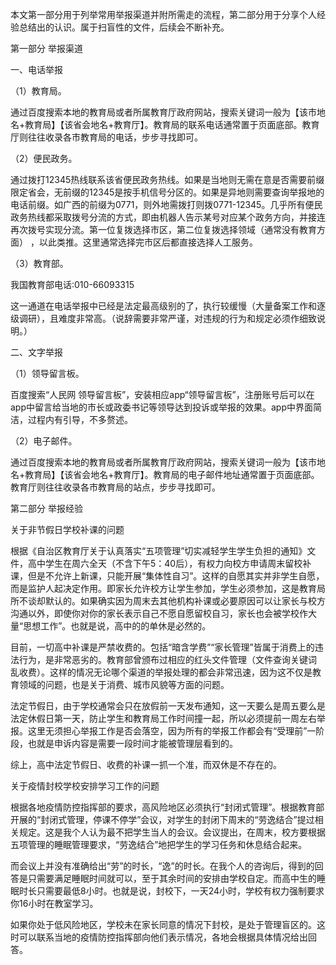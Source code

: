 本文第一部分用于列举常用举报渠道并附所需走的流程，第二部分用于分享个人经验总结出的认识。属于扫盲性的文件，后续会不断补充。

第一部分 举报渠道

一、电话举报

（1）教育局。

通过百度搜索本地的教育局或者所属教育厅政府网站，搜索关键词一般为【该市地名+教育局】【该省会地名+教育厅】。教育局的联系电话通常置于页面底部。教育厅则往往收录各市教育局的电话，步步寻找即可。

（2）便民政务。

通过拨打12345热线联系该省便民政务热线。如果是当地则无需在意是否需要前缀限定省会，无前缀的12345是按手机信号分区的。如果是异地则需要查询举报地的电话前缀。如广西的前缀为0771，则外地需拨打则拨0771-12345。几乎所有便民政务热线都采取拨号分流的方式，即由机器人告示某号对应某个政务方向，并接连再次拨号实现分流。第一位复拨选择市区，第二位复拨选择领域（通常没有教育方面） ，以此类推。这里通常选择完市区后都直接选择人工服务。

（3）教育部。

我国教育部电话:010-66093315

这一通道在电话举报中已经是法定最高级别的了，执行较缓慢（大量备案工作和逐级调研），且难度非常高。（说辞需要非常严谨，对违规的行为和规定必须作细致说明。）

二、文字举报

（1）领导留言板。

百度搜索“人民网 领导留言板”，安装相应app“领导留言板”，注册账号后可以在app中留言给当地的市长或政委书记等领导达到投诉或举报的效果。app中界面简洁，过程内有引导，不多赘述。

（2）电子邮件。

通过百度搜索本地的教育局或者所属教育厅政府网站，搜索关键词一般为【该市地名+教育局】【该省会地名+教育厅】。教育局的电子邮件地址通常置于页面底部。教育厅则往往收录各市教育局的站点，步步寻找即可。

第二部分 举报经验

关于非节假日学校补课的问题

根据《自治区教育厅关于认真落实“五项管理”切实减轻学生学生负担的通知》文件，高中学生在周六全天（不含下午5：40后），有权力向校方申请周末留校补课，但是不允许上新课，只能开展“集体性自习”。这样的自愿其实并非学生自愿，而是监护人起决定作用。即家长允许校方让学生参加，学生必须参加，这是教育局所不谈却默认的。如果确实因为周末去其他机构补课或必要原因可以让家长与校方沟通以外，即使你对你的家长表示自己不愿自愿留校自习，家长也会被学校作大量“思想工作”。也就是说，高中的的单休是必然的。

目前，一切高中补课是严禁收费的。包括“暗含学费”“家长管理”皆属于消费上的违法行为，是非常恶劣的。教育部曾颁布过相应的红头文件管理（文件查询关键词 乱收费）。这样的情况无论哪个渠道的举报处理的都会非常迅速，因为这不仅是教育领域的问题，也是关于消费、城市风貌等方面的问题。

法定节假日，由于学校通常会只在放假前一天发布通知，这一天要么是周五要么是法定休假日第一天，防止学生和教育局工作时间撞一起，所以必须提前一周左右举报。这里无须担心举报工作是否会落空，因为所有的举报工作都会有“受理前”一阶段，也就是申诉内容是需要一段时间才能被管理层看到的。

综上，高中法定节假日、收费的补课一抓一个准，而双休是不存在的。

关于疫情封校学校安排学习工作的问题

根据各地疫情防控指挥部的要求，高风险地区必须执行“封闭式管理”。根据教育部开展的“封闭式管理，停课不停学”会议，对学生的封闭下周末的“劳逸结合”提过相关规定。这是我个人认为最不把学生当人的会议。会议提出，在周末，校方要根据五项管理的睡眠管理要求，“劳逸结合”地把学生的学习任务和休息结合起来。

而会议上并没有准确给出“劳”的时长，“逸”的时长。在我个人的咨询后，得到的回答是只需要满足睡眠时间就可以，至于其余时间的安排由学校自定。而高中生的睡眠时长只需要最低8小时。也就是说，封校下，一天24小时，学校有权力强制要求你16小时在教室学习。

如果你处于低风险地区，学校未在家长同意的情况下封校，是处于管理盲区的。这时可以联系当地的疫情防控指挥部向他们表示情况，各地会根据具体情况给出回答。
